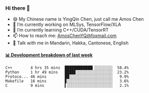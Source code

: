 ### Hi there 👋
- 😄 My Chinese name is YingQin Chen, just call me Amos Chen
- 🔭 I’m currently working on MLSys, TensorFlow/XLA
- 🌱 I’m currently learning C++/CUDA/TensorRT
- 📫 How to reach me: AmosChenYQ@foxmail.com
- 💬 Talk with me in Mandarin, Hakka, Cantonese, English

<!-- waka-box start -->
#### <a href="https://gist.github.com/becb911736b10de673d72f2a472b1e52" target="_blank">📊 Development breakdown of last week</a>
```text
C++        4 hrs 35 mins  ████████████▎░░░░░░░░  58.4%
Python     1 hr 49 mins   ████▊░░░░░░░░░░░░░░░░  23.2%
Protoco... 46 mins        ██░░░░░░░░░░░░░░░░░░░   9.9%
Makefile   16 mins        ▊░░░░░░░░░░░░░░░░░░░░   3.6%
C          9 mins         ▍░░░░░░░░░░░░░░░░░░░░   2.1%
```
<!-- waka-box end -->


<!--
**AmosChenYQ/AmosChenYQ** is a ✨ _special_ ✨ repository because its `README.md` (this file) appears on your GitHub profile.

Here are some ideas to get you started:

- 🔭 I’m currently working on 
- 🌱 I’m currently learning ...
- 👯 I’m looking to collaborate on ...
- 🤔 I’m looking for help with ...
- 📫 How to reach me: AmosChenYQ@foxmail.com
- 😄 Pronouns: ...
- ⚡ Fun fact: ...
-->
